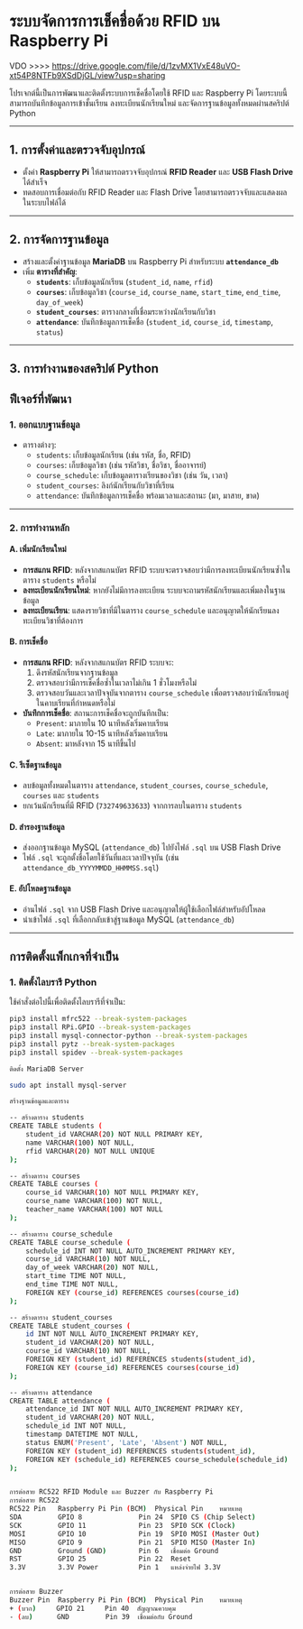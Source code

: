 # ระบบจัดการการเช็คชื่อด้วย RFID บน Raspberry Pi

VDO >>>> https://drive.google.com/file/d/1zvMX1VxE48uVO-xt54P8NTFb9XSdDjGL/view?usp=sharing

โปรเจกต์นี้เป็นการพัฒนาและติดตั้งระบบการเช็คชื่อโดยใช้ RFID และ Raspberry Pi โดยระบบนี้สามารถบันทึกข้อมูลการเข้าชั้นเรียน ลงทะเบียนนักเรียนใหม่ และจัดการฐานข้อมูลทั้งหมดผ่านสคริปต์ Python

---

## 1. **การตั้งค่าและตรวจจับอุปกรณ์**

- ตั้งค่า **Raspberry Pi** ให้สามารถตรวจจับอุปกรณ์ **RFID Reader** และ **USB Flash Drive** ได้สำเร็จ
- ทดสอบการเชื่อมต่อกับ RFID Reader และ Flash Drive โดยสามารถตรวจจับและแสดงผลในระบบไฟล์ได้

---

## 2. **การจัดการฐานข้อมูล**

- สร้างและตั้งค่าฐานข้อมูล **MariaDB** บน Raspberry Pi สำหรับระบบ **`attendance_db`**
- เพิ่ม **ตารางที่สำคัญ**:
  - **`students`**: เก็บข้อมูลนักเรียน (`student_id`, `name`, `rfid`)
  - **`courses`**: เก็บข้อมูลวิชา (`course_id`, `course_name`, `start_time`, `end_time`, `day_of_week`)
  - **`student_courses`**: ตารางกลางที่เชื่อมระหว่างนักเรียนกับวิชา
  - **`attendance`**: บันทึกข้อมูลการเช็คชื่อ (`student_id`, `course_id`, `timestamp`, `status`)

---

## 3. **การทำงานของสคริปต์ Python**

## ฟีเจอร์ที่พัฒนา

### 1. **ออกแบบฐานข้อมูล**
   - ตารางต่างๆ:
     - `students`: เก็บข้อมูลนักเรียน (เช่น รหัส, ชื่อ, RFID)
     - `courses`: เก็บข้อมูลวิชา (เช่น รหัสวิชา, ชื่อวิชา, ชื่ออาจารย์)
     - `course_schedule`: เก็บข้อมูลตารางเรียนของวิชา (เช่น วัน, เวลา)
     - `student_courses`: ลิงก์นักเรียนกับวิชาที่เรียน
     - `attendance`: บันทึกข้อมูลการเช็คชื่อ พร้อมเวลาและสถานะ (มา, มาสาย, ขาด)

---

### 2. **การทำงานหลัก**
#### A. **เพิ่มนักเรียนใหม่**
   - **การสแกน RFID**: หลังจากสแกนบัตร RFID ระบบจะตรวจสอบว่ามีการลงทะเบียนนักเรียนซ้ำในตาราง `students` หรือไม่
   - **ลงทะเบียนนักเรียนใหม่**: หากยังไม่มีการลงทะเบียน ระบบจะถามรหัสนักเรียนและเพิ่มลงในฐานข้อมูล
   - **ลงทะเบียนเรียน**: แสดงรายวิชาที่มีในตาราง `course_schedule` และอนุญาตให้นักเรียนลงทะเบียนวิชาที่ต้องการ

#### B. **การเช็คชื่อ**
   - **การสแกน RFID**: หลังจากสแกนบัตร RFID ระบบจะ:
     1. ดึงรหัสนักเรียนจากฐานข้อมูล
     2. ตรวจสอบว่ามีการเช็คชื่อซ้ำในเวลาไม่เกิน 1 ชั่วโมงหรือไม่
     3. ตรวจสอบวันและเวลาปัจจุบันจากตาราง `course_schedule` เพื่อตรวจสอบว่านักเรียนอยู่ในคาบเรียนที่กำหนดหรือไม่
   - **บันทึกการเช็คชื่อ**: สถานะการเช็คชื่อจะถูกบันทึกเป็น:
     - `Present`: มาภายใน 10 นาทีหลังเริ่มคาบเรียน
     - `Late`: มาภายใน 10-15 นาทีหลังเริ่มคาบเรียน
     - `Absent`: มาหลังจาก 15 นาทีขึ้นไป

#### C. **รีเซ็ตฐานข้อมูล**
   - ลบข้อมูลทั้งหมดในตาราง `attendance`, `student_courses`, `course_schedule`, `courses` และ `students`
   - ยกเว้นนักเรียนที่มี RFID (`732749633633`) จากการลบในตาราง `students`

#### D. **สำรองฐานข้อมูล**
   - ส่งออกฐานข้อมูล MySQL (`attendance_db`) ไปยังไฟล์ `.sql` บน USB Flash Drive
   - ไฟล์ `.sql` จะถูกตั้งชื่อโดยใช้วันที่และเวลาปัจจุบัน (เช่น `attendance_db_YYYYMMDD_HHMMSS.sql`)

#### E. **อัปโหลดฐานข้อมูล**
   - อ่านไฟล์ `.sql` จาก USB Flash Drive และอนุญาตให้ผู้ใช้เลือกไฟล์สำหรับอัปโหลด
   - นำเข้าไฟล์ `.sql` ที่เลือกกลับเข้าสู่ฐานข้อมูล MySQL (`attendance_db`)

---

## การติดตั้งแพ็กเกจที่จำเป็น

### 1. ติดตั้งไลบรารี Python
ใช้คำสั่งต่อไปนี้เพื่อติดตั้งไลบรารีที่จำเป็น:
```bash
pip3 install mfrc522 --break-system-packages
pip3 install RPi.GPIO --break-system-packages
pip3 install mysql-connector-python --break-system-packages
pip3 install pytz --break-system-packages
pip3 install spidev --break-system-packages

ติดตั้ง MariaDB Server

sudo apt install mysql-server

สร้างฐานข้อมูลและตาราง

-- สร้างตาราง students
CREATE TABLE students (
    student_id VARCHAR(20) NOT NULL PRIMARY KEY,
    name VARCHAR(100) NOT NULL,
    rfid VARCHAR(20) NOT NULL UNIQUE
);

-- สร้างตาราง courses
CREATE TABLE courses (
    course_id VARCHAR(10) NOT NULL PRIMARY KEY,
    course_name VARCHAR(100) NOT NULL,
    teacher_name VARCHAR(100) NOT NULL
);

-- สร้างตาราง course_schedule
CREATE TABLE course_schedule (
    schedule_id INT NOT NULL AUTO_INCREMENT PRIMARY KEY,
    course_id VARCHAR(10) NOT NULL,
    day_of_week VARCHAR(20) NOT NULL,
    start_time TIME NOT NULL,
    end_time TIME NOT NULL,
    FOREIGN KEY (course_id) REFERENCES courses(course_id)
);

-- สร้างตาราง student_courses
CREATE TABLE student_courses (
    id INT NOT NULL AUTO_INCREMENT PRIMARY KEY,
    student_id VARCHAR(20) NOT NULL,
    course_id VARCHAR(10) NOT NULL,
    FOREIGN KEY (student_id) REFERENCES students(student_id),
    FOREIGN KEY (course_id) REFERENCES courses(course_id)
);

-- สร้างตาราง attendance
CREATE TABLE attendance (
    attendance_id INT NOT NULL AUTO_INCREMENT PRIMARY KEY,
    student_id VARCHAR(20) NOT NULL,
    schedule_id INT NOT NULL,
    timestamp DATETIME NOT NULL,
    status ENUM('Present', 'Late', 'Absent') NOT NULL,
    FOREIGN KEY (student_id) REFERENCES students(student_id),
    FOREIGN KEY (schedule_id) REFERENCES course_schedule(schedule_id)
);


การต่อสาย RC522 RFID Module และ Buzzer กับ Raspberry Pi
การต่อสาย RC522
RC522 Pin	Raspberry Pi Pin (BCM)	Physical Pin	หมายเหตุ
SDA	        GPIO 8	            Pin 24	SPI0 CS (Chip Select)
SCK	        GPIO 11	            Pin 23	SPI0 SCK (Clock)
MOSI	    GPIO 10	            Pin 19	SPI0 MOSI (Master Out)
MISO	    GPIO 9	            Pin 21	SPI0 MISO (Master In)
GND	        Ground (GND)        Pin 6	เชื่อมต่อ Ground
RST	        GPIO 25	            Pin 22	Reset
3.3V	    3.3V Power	        Pin 1	แหล่งจ่ายไฟ 3.3V


การต่อสาย Buzzer
Buzzer Pin	Raspberry Pi Pin (BCM)	Physical Pin	หมายเหตุ
+ (บวก)	    GPIO 21	    Pin 40	สัญญาณควบคุม
- (ลบ)	    GND	        Pin 39	เชื่อมต่อกับ Ground